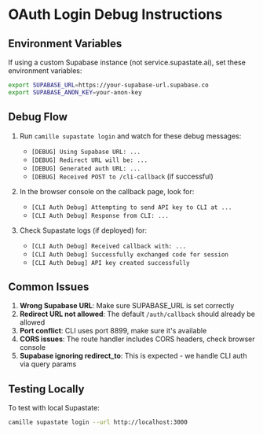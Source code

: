 # OAuth Login Debug Instructions

## Environment Variables

If using a custom Supabase instance (not service.supastate.ai), set these environment variables:

```bash
export SUPABASE_URL=https://your-supabase-url.supabase.co
export SUPABASE_ANON_KEY=your-anon-key
```

## Debug Flow

1. Run `camille supastate login` and watch for these debug messages:
   - `[DEBUG] Using Supabase URL: ...`
   - `[DEBUG] Redirect URL will be: ...`
   - `[DEBUG] Generated auth URL: ...`
   - `[DEBUG] Received POST to /cli-callback` (if successful)

2. In the browser console on the callback page, look for:
   - `[CLI Auth Debug] Attempting to send API key to CLI at ...`
   - `[CLI Auth Debug] Response from CLI: ...`

3. Check Supastate logs (if deployed) for:
   - `[CLI Auth Debug] Received callback with: ...`
   - `[CLI Auth Debug] Successfully exchanged code for session`
   - `[CLI Auth Debug] API key created successfully`

## Common Issues

1. **Wrong Supabase URL**: Make sure SUPABASE_URL is set correctly
2. **Redirect URL not allowed**: The default `/auth/callback` should already be allowed
3. **Port conflict**: CLI uses port 8899, make sure it's available
4. **CORS issues**: The route handler includes CORS headers, check browser console
5. **Supabase ignoring redirect_to**: This is expected - we handle CLI auth via query params

## Testing Locally

To test with local Supastate:
```bash
camille supastate login --url http://localhost:3000
```